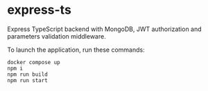 # express-ts
Express TypeScript backend with MongoDB, JWT authorization and parameters validation middleware.

To launch the application, run these commands:
```
docker compose up
npm i
npm run build
npm run start
```
